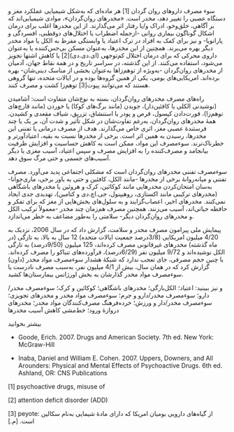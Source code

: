  سوء مصرف داروهای روان گردان [1] هر ماده‌ای که به‌شکل شیمیایی عملکرد مغز و دستگاه عصبی را تغییر دهد، مخدر است. «مخدرهای روان‌گردان»، موادی شیمیایی‌اند که بر آگاهی، خلق‌وخو، ادراک و/یا رفتار اثر می‌گذارند. از این مخدرها اغلب برای درمان اشکال گوناگون بیماری روانی -ازجمله اضطراب یا اختلال‌های دوقطبی، افسردگی و پارانویا- و نیز برای کمک به افراد در ترک اعتیاد یا وابستگی مفرط به الکل یا مواد مخدر دیگر بهره می‌برند. همچنین از این مخدرها، به‌عنوان مسکن بی‌حس‌کننده یا به‌عنوان داروی محرکی که برای درمان اختلال کم‌توجهی (ای.دی.دی)[2] یا کاهش اشتها تجویز می‌شود، استفاده می‌کنند. از این گذشته، در سراسر تاریخ و در همة نقاط جهان، آدمیان از مخدرهای روان‌گردان -به‌ویژه از توهم‌زاها به‌عنوان بخشی از مناسک دینی‌شان- بهره برده‌اند. امریکایی‌های بومی، یکی از همین گروه‌ها بوده و در ایالات‌ متحده، تنها گروهی هستند که می‌توانند پیوت[3] توهم‌زا کشت و مصرف کنند.

 راه‌های مصرف مخدرهای روان‌گردان، بسته به نوع‌شان متفاوت است: آشامیدن (نوشیدنی الکلی یا کافئین‌دار)، جویدن (مانند برگ‌های کوکا) یا خوردن (مانند قارچ‌های توهم‌زا)، قورت‌دادن کپسول، قرص و پودر یا استنشاق، تزریق، شیاف مقعدی و کشیدن. همۀ مخدرهای روان‌گردان، به‌رغم تفاوت‌شان در شکل تأثیر و شدت آن، بر یک یا چند فرستندۀ عصبی مغز، اثری خاص می‌گذارند. هدف از مصرف درمانی یا تفننی این مخدرها، رسیدن به همین اثر است. برخی از مخدرها نسبت به بقیه، اعتیادآورتر و خطرناک‌ترند. سوءمصرف این مواد، ممکن است به کاهش حساسیت و افزایش ظرفیت بیانجامد و مصرف‌کننده را به افزایش مصرف و سپس اعتیاد، آسیب مغزی یا دیگر آسیب‌های جسمی و حتی مرگ سوق دهد.

سوءمصرف تفننی مخدرهای روان‌گردان است که مشکلی اجتماعی پدید می‌آورد. مصرف تفننی و میانه‌روانۀ برخی از مخدرها -مانند الکل، کافئین و حتی به باور برخی، ماری‌جوانا- به‌سان امتحان‌کردن مخدرهایی مانند کوکائین، کرک و هروئین یا مخدرهای باشگاهی (مخدرهای ترکیبی مانند اکستازی، روهیپنول، جی.اچ.دی و کتامین)، تهدیدی جدی ایجاد نمی‌کنند. مخدرهای اخیر، اعصاب‌گزایند و به سلول‌های بخش‌هایی از مغز که برای تفکر و حافظه حیاتی‌اند، آسیب می‌زنند. همچنین مصرف هم‌زمان چند مخدر -معمولاً ترکیب الکل و مخدرهای روان‌گردان دیگر- سلامتی را به‌طور مضاعف به خطر می‌اندازد.

پیمایش ملی پیرامون مصرف مخدر و سلامت، گزارش داد که در سال 2006، نزدیک به 4/20 میلیون امریکایی (3/8درصد جمعیت ایالات‌ متحده) 12 سال به بالا، به تازگی (در ماه گذشته) مخدرهای غیرقانونی مصرف کرده‌اند، 125 میلیون (9/50‌درصد) به تازگی الکل نوشیده‌اند و 9/72 میلیون نفر (6/29درصد)، فرآورده‌های تنباکو را مصرف کرده‌اند. با چنین حجم مصرفی، جای تعجب ندارد که شبکۀ هشدار سوءمصرف مواد مخدر (داون) گزارش کرد که در همان سال، بیش از 4/1 میلیون نفر، به‌سبب مصرف نادرست یا سوءمصرف مواد مخدر گذارشان به بخش اورژانس بیمارستان‌ها کشید.

و نیز ببینید: اعتیاد؛ الکل‌بارگی؛ مخدرهای باشگاهی؛ کوکائین و کرک؛ سوءمصرف مخدر/دارو؛ سوءمصرف مخدر/دارو و جرم؛ سوءمصرف مواد مخدر و مخدرهای تجویزی؛ سوءمصرف مخدر/دار و ورزش؛ خرده‌فرهنگ مصرف‌کنندگان مواد مخدر؛ مخدرهای دروازۀ ورود؛ خط‌مشی کاهش آسیب مخدرها

  


بیشتر بخوانید

  


- Goode, Erich. 2007. Drugs and American Society. 7th ed. New York: McGraw-Hill

- Inaba, Daniel and William E. Cohen. 2007. Uppers, Downers, and All Arounders: Physical and Mental Effects of Psychoactive Drugs. 6th ed. Ashland, OR: CNS Publications

  


 [1] psychoactive drugs, misuse of

 [2] attention deficit disorder (ADD)

[3] peyote: از گیاه‌های دارویی بومیان امریکا که دارای مادۀ شیمایی به‌نام سکالین است. [م.] 

  


  


 

 